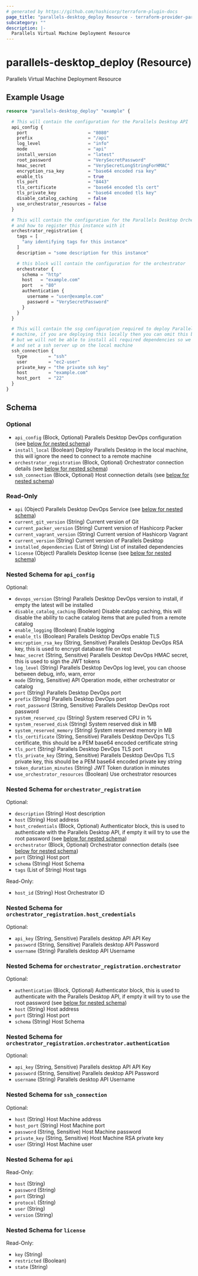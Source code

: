 ```yaml
---
# generated by https://github.com/hashicorp/terraform-plugin-docs
page_title: "parallels-desktop_deploy Resource - terraform-provider-parallels-desktop"
subcategory: ""
description: |-
  Parallels Virtual Machine Deployment Resource
---
```


# parallels-desktop_deploy (Resource)

Parallels Virtual Machine Deployment Resource

## Example Usage

```terraform
resource "parallels-desktop_deploy" "example" {

  # This will contain the configuration for the Parallels Desktop API
  api_config {
    port                       = "8080"
    prefix                     = "/api"
    log_level                  = "info"
    mode                       = "api"
    install_version            = "latest"
    root_password              = "VerySecretPassword"
    hmac_secret                = "VerySecretLongStringForHMAC"
    encryption_rsa_key         = "base64 encoded rsa key"
    enable_tls                 = true
    tls_port                   = "8443"
    tls_certificate            = "base64 encoded tls cert"
    tls_private_key            = "base64 encoded tls key"
    disable_catalog_caching    = false
    use_orchestrator_resources = false
  }

  # This will contain the configuration for the Parallels Desktop Orchestrator
  # and how to register this instance with it
  orchestrator_registration {
    tags = [
      "any identifying tags for this instance"
    ]
    description = "some description for this instance"

    # this block will contain the configuration for the orchestrator
    orchestrator {
      schema = "http"
      host   = "example.com"
      port   = "80"
      authentication {
        username = "user@example.com"
        password = "VerySecretPassword"
      }
    }
  }

  # This will contain the ssg configuration required to deploy Parallels Desktop to the remote
  # machine, if you are deploying this locally then you can omit this block and use the flag instead
  # but we will not be able to install all required dependencies so we still advise you to use this
  # and set a ssh server up on the local machine
  ssh_connection {
    type        = "ssh"
    user        = "ec2-user"
    private_key = "the private ssh key"
    host        = "example.com"
    host_port   = "22"
  }
}
```

<!-- schema generated by tfplugindocs -->
## Schema

### Optional

- `api_config` (Block, Optional) Parallels Desktop DevOps configuration (see [below for nested schema](#nestedblock--api_config))
- `install_local` (Boolean) Deploy Parallels Desktop in the local machine, this will ignore the need to connect to a remote machine
- `orchestrator_registration` (Block, Optional) Orchestrator connection details (see [below for nested schema](#nestedblock--orchestrator_registration))
- `ssh_connection` (Block, Optional) Host connection details (see [below for nested schema](#nestedblock--ssh_connection))

### Read-Only

- `api` (Object) Parallels Desktop DevOps Service (see [below for nested schema](#nestedatt--api))
- `current_git_version` (String) Current version of Git
- `current_packer_version` (String) Current version of Hashicorp Packer
- `current_vagrant_version` (String) Current version of Hashicorp Vagrant
- `current_version` (String) Current version of Parallels Desktop
- `installed_dependencies` (List of String) List of installed dependencies
- `license` (Object) Parallels Desktop license (see [below for nested schema](#nestedatt--license))

<a id="nestedblock--api_config"></a>
### Nested Schema for `api_config`

Optional:

- `devops_version` (String) Parallels Desktop DevOps version to install, if empty the latest will be installed
- `disable_catalog_caching` (Boolean) Disable catalog caching, this will disable the ability to cache catalog items that are pulled from a remote catalog
- `enable_logging` (Boolean) Enable logging
- `enable_tls` (Boolean) Parallels Desktop DevOps enable TLS
- `encryption_rsa_key` (String, Sensitive) Parallels Desktop DevOps RSA key, this is used to encrypt database file on rest
- `hmac_secret` (String, Sensitive) Parallels Desktop DevOps HMAC secret, this is used to sign the JWT tokens
- `log_level` (String) Parallels Desktop DevOps log level, you can choose between debug, info, warn, error
- `mode` (String, Sensitive) API Operation mode, either orchestrator or catalog
- `port` (String) Parallels Desktop DevOps port
- `prefix` (String) Parallels Desktop DevOps port
- `root_password` (String, Sensitive) Parallels Desktop DevOps root password
- `system_reserved_cpu` (String) System reserved CPU in %
- `system_reserved_disk` (String) System reserved disk in MB
- `system_reserved_memory` (String) System reserved memory in MB
- `tls_certificate` (String, Sensitive) Parallels Desktop DevOps TLS certificate, this should be a PEM base64 encoded certificate string
- `tls_port` (String) Parallels Desktop DevOps TLS port
- `tls_private_key` (String, Sensitive) Parallels Desktop DevOps TLS private key, this should be a PEM base64 encoded private key string
- `token_duration_minutes` (String) JWT Token duration in minutes
- `use_orchestrator_resources` (Boolean) Use orchestrator resources


<a id="nestedblock--orchestrator_registration"></a>
### Nested Schema for `orchestrator_registration`

Optional:

- `description` (String) Host description
- `host` (String) Host address
- `host_credentials` (Block, Optional) Authenticator block, this is used to authenticate with the Parallels Desktop API, if empty it will try to use the root password (see [below for nested schema](#nestedblock--orchestrator_registration--host_credentials))
- `orchestrator` (Block, Optional) Orchestrator connection details (see [below for nested schema](#nestedblock--orchestrator_registration--orchestrator))
- `port` (String) Host port
- `schema` (String) Host Schema
- `tags` (List of String) Host tags

Read-Only:

- `host_id` (String) Host Orchestrator ID

<a id="nestedblock--orchestrator_registration--host_credentials"></a>
### Nested Schema for `orchestrator_registration.host_credentials`

Optional:

- `api_key` (String, Sensitive) Parallels desktop API API Key
- `password` (String, Sensitive) Parallels desktop API Password
- `username` (String) Parallels desktop API Username


<a id="nestedblock--orchestrator_registration--orchestrator"></a>
### Nested Schema for `orchestrator_registration.orchestrator`

Optional:

- `authentication` (Block, Optional) Authenticator block, this is used to authenticate with the Parallels Desktop API, if empty it will try to use the root password (see [below for nested schema](#nestedblock--orchestrator_registration--orchestrator--authentication))
- `host` (String) Host address
- `port` (String) Host port
- `schema` (String) Host Schema

<a id="nestedblock--orchestrator_registration--orchestrator--authentication"></a>
### Nested Schema for `orchestrator_registration.orchestrator.authentication`

Optional:

- `api_key` (String, Sensitive) Parallels desktop API API Key
- `password` (String, Sensitive) Parallels desktop API Password
- `username` (String) Parallels desktop API Username




<a id="nestedblock--ssh_connection"></a>
### Nested Schema for `ssh_connection`

Optional:

- `host` (String) Host Machine address
- `host_port` (String) Host Machine port
- `password` (String, Sensitive) Host Machine password
- `private_key` (String, Sensitive) Host Machine RSA private key
- `user` (String) Host Machine user


<a id="nestedatt--api"></a>
### Nested Schema for `api`

Read-Only:

- `host` (String)
- `password` (String)
- `port` (String)
- `protocol` (String)
- `user` (String)
- `version` (String)


<a id="nestedatt--license"></a>
### Nested Schema for `license`

Read-Only:

- `key` (String)
- `restricted` (Boolean)
- `state` (String)
